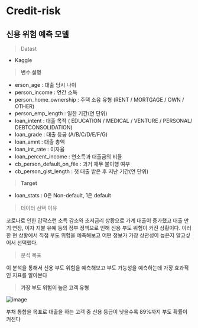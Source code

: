 # Credit-risk

## 신용 위험 예측 모델

> Datast

- Kaggle

> **변수 설명**

- erson_age : 대출 당시 나이
- person_income : 연간 소득
- person_home_ownership : 주택 소융 유형 (RENT / MORTGAGE / OWN / OTHER)
- person_emp_length : 일한 기간(연 단위)
- loan_intent : 대출 목적 ( EDUCATION / MEDICAL / VENTURE / PERSONAL/ DEBTCONSOLIDATION)
- loan_grade : 대출 등급 (A/B/C/D/E/F/G)
- loan_amnt : 대출 총액
- loan_int_rate : 이자율
- loan_percent_income : 연소득과 대출금의 비율
- cb_person_default_on_file : 과거 채무 불이행 여부
- cb_person_gist_length : 첫 대출 받은 후 지난 기간(연 단위)

> **Target**

- loan_stats : 0은 Non-default, 1은 default

> 데이터 선택 이유

코로나로 인한 갑작스런 소득 감소와 초저금리 상황으로 가계 대출이 증가했고 대출 만기 연장, 이자 지불 유예 등의 정부 정책으로 인해 신용 부도 위험이 커진 상황이다. 이러한 현 상황에서 직접 부도 위험을 예측해보고 어떤 정보가 가장 상관성이 높은지 알고싶어서 선택했다.

> 분석 목표

이 분석을 통해서 신용 부도 위험을 예측해보고 부도 가능성을 예측하는데 가장 효과적인 지표를 알아본다

> **가장 부도 위험이 높은 고객 유형**


![image](https://user-images.githubusercontent.com/76996686/127691497-49f07d65-53dd-4c34-9e5c-4be99260316e.png)


부채 통합을 목표로 대출을 하는 고객 중 신용 등급이 낮을수록 89%까지 부도 확률이 커진다



